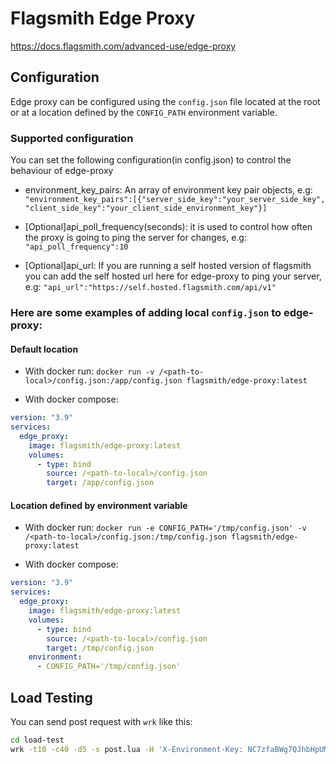 # Flagsmith Edge Proxy

https://docs.flagsmith.com/advanced-use/edge-proxy

## Configuration

Edge proxy can be configured using the `config.json` file located at the root or at a location defined by the `CONFIG_PATH` environment variable.

### Supported configuration

You can set the following configuration(in config.json) to control the behaviour
of edge-proxy

- environment_key_pairs: An array of environment key pair objects, e.g:
  `"environment_key_pairs":[{"server_side_key":"your_server_side_key", "client_side_key":"your_client_side_environment_key"}]`

- [Optional]api_poll_frequency(seconds): it is used to control how often the proxy is going to ping the server for changes,
  e.g: `"api_poll_frequency":10`

- [Optional]api_url: If you are running a self hosted version of flagsmith you can add the self hosted url here for edge-proxy to ping
  your server, e.g: `"api_url":"https://self.hosted.flagsmith.com/api/v1"`

### Here are some examples of adding local `config.json` to edge-proxy:

#### Default location

- With docker run:
  `docker run -v /<path-to-local>/config.json:/app/config.json flagsmith/edge-proxy:latest`

- With docker compose:

```yaml
version: "3.9"
services:
  edge_proxy:
    image: flagsmith/edge-proxy:latest
    volumes:
      - type: bind
        source: /<path-to-local>/config.json
        target: /app/config.json
```

#### Location defined by environment variable

- With docker run:
  `docker run -e CONFIG_PATH='/tmp/config.json' -v /<path-to-local>/config.json:/tmp/config.json flagsmith/edge-proxy:latest`

- With docker compose:

```yaml
version: "3.9"
services:
  edge_proxy:
    image: flagsmith/edge-proxy:latest
    volumes:
      - type: bind
        source: /<path-to-local>/config.json
        target: /tmp/config.json
    environment:
      - CONFIG_PATH='/tmp/config.json'
```

## Load Testing

You can send post request with `wrk` like this:

```bash
cd load-test
wrk -t10 -c40 -d5 -s post.lua -H 'X-Environment-Key: NC7zfaBWg7QJhbHpUMs7tv' 'http://localhost:8001/api/v1/identities/?identifier=development_user_123456'
```

